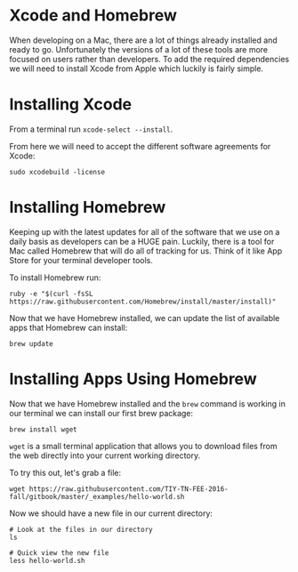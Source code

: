 # Xcode and Homebrew

When developing on a Mac, there are a lot of things already installed and ready to go.
Unfortunately the versions of a lot of these tools are more focused on users rather than developers.
To add the required dependencies we will need to install Xcode from Apple which luckily is fairly simple.

# Installing Xcode

From a terminal run `xcode-select --install`.

From here we will need to accept the different software agreements for Xcode:

```
sudo xcodebuild -license
```

# Installing Homebrew

Keeping up with the latest updates for all of the software that we use on a daily basis as developers can be a HUGE pain.
Luckily, there is a tool for Mac called Homebrew that will do all of tracking for us.
Think of it like App Store for your terminal developer tools.

To install Homebrew run:
```
ruby -e "$(curl -fsSL https://raw.githubusercontent.com/Homebrew/install/master/install)"
```

Now that we have Homebrew installed, we can update the list of available apps that Homebrew can install:

```
brew update
```

# Installing Apps Using Homebrew

Now that we have Homebrew installed and the `brew` command is working in our terminal we can install our first brew package:

```
brew install wget
```

`wget` is a small terminal application that allows you to download files from the web directly into your current working directory.

To try this out, let's grab a file:

```
wget https://raw.githubusercontent.com/TIY-TN-FEE-2016-fall/gitbook/master/_examples/hello-world.sh
```

Now we should have a new file in our current directory:

```
# Look at the files in our directory
ls

# Quick view the new file
less hello-world.sh
```
